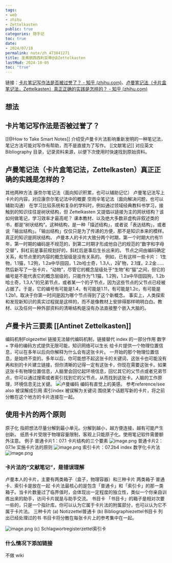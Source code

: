 ```yaml
---
tags:
- web
- zhihu
- Zettelkasten
public: true
categories: 随手记
toc: true
date:
- 2024/07/18
permalink: note/zh_473841271
title: 圣弗朗西西利亚蒂​@谈Zettelkasten
lastMod: 2024-10-05
toc: "true"
---
```


链接：[卡片笔记写作法是否被过誉了？ - 知乎 (zhihu.com)](https://www.zhihu.com/question/473841271/answer/2852039005)、[卢曼笔记法（卡片盒笔记法，Zettelkasten）真正正确的实践是怎样的？ - 知乎 (zhihu.com)](https://www.zhihu.com/question/579920567/answer/2857182253)
<!--more-->
## 想法

## 卡片笔记写作法是否被过誉了？
[[@How to Take Smart Notes]] 介绍受卢曼卡片法影响重新发明的一种笔记法，笔记方法可能对写作有帮助，而不是直接为了写作。
[[文献笔记]] 对应英文 Bibliography 目录，记录资料来源，以便下次使用时快速找到原始资料。
## 卢曼笔记法（卡片盒笔记法，Zettelkasten）真正正确的实践是怎样的？
其他两种方法
康奈尔笔记法（面向知识积累，也可以辅助记忆）
卢曼笔记法写上卡片的内容，对应康奈尔笔记法中的概要
空雨伞笔记法（面向解决问题，也可以辅助沟通）
在学习比较系统和复杂的学科时，例如通过领域经典教科书学习，接触到的知识往往是树状结构，但 Zettelkasten 又提倡以链接为主的网状结构？该如何做笔记，学习效率才最高呢？
课本教材、以及绝大多数非虚构非叙述类的书，都是“树状结构”。这种结构，是一种「描述结构」，或者说「表达结构」，或者说「输出结构」。「输出结构」仅仅只是为了传递的方便，那不是知识本来的模样。
真正的知识是网状结构。
卢曼本人的卡片大致分两个时期，第一个时期大约有11年，第一时期的编码是不规范的，到第二时期才形成他自己的规范的“数字和字母交替”，斜杠前是事前规划好的，斜杠后是事后生长出来的。
节点之间由编码确定关系，和节点里的内容的概念层级是没有关系的。
例如，已有这样一些卡片：
1生物，1.1猫，1.2狗，1.2a中华田园，1.2b哈士奇，1.3人，2矿物，2.1煤，2.2金……
然后新写了一张卡片，“动物”，尽管它的概念层级处于“生物”和“猫”之间，但它的编号是不能代表它的概念层级的，只能作为“1.1猫，1.2狗，1.2a中华田园狗，1.2b哈士奇，1.3人”的兄弟节点，或者某一个的子节点，因为这些节点的父节点已经被占据了。于是，它的编号有可能是1.4，有可能是1.11，有可能是1.2c，有可能是1.2b1，取决于你第一时间是因为哪个节点得到了这个新概念。
事实上，人类探索和发现新知识的真实过程就是这样的，而不是像教材上安排得那样明明白白。教材、以及任何一种外部资料的清晰结构是没有办法直接整个嵌入大脑的。
## 卢曼卡片三要素 [[Antinet Zettelkasten]]
编码机制Folgezettel
链接无法替代编码机制，链接替代 index 的一部分作用
数字 + 字母的编码方式提供无限可能，知识网络可以生长
给卡片提供一个物理位置信息，可以在多年以后向你解释为什么会有这张卡片。
一开始的那个物理位置信息，是始终不变的。多年以后，你可能想不起这张卡的关键词，这张卡也可能没有再和别的卡片建立链接，但你清晰的记得一定有这张卡，你现在需要这张卡。如果这张卡有物理位置信息，人脑里会回忆起环境信息，回忆其它的父节点或者兄弟节点，你可以通过搜索或者索引找到它的父节点，从而找到这张卡。人脑的工作原理，环境信息无比关键。
![卢曼编码](/assets/image_1721317594826_0.png)
编码有直觉上的美感。
参考reference/see also
被误解成引用
索引index
被误解为关键词
围绕某个话题写新的卡片，将之前分散在这个地方的卡片连接在一起。
## 使用卡片的两个原则
原子化
指把想法尽量分解到最小单元。分解到越小，越方便连接，越有可能产生创新。
纸质卡片受限于物理容量限制，客观上只能原子化。使用笔记软件需要额外注意。
例子
普通卡片1：07.1 卡片结构的三个要素
![image.png](/assets/image_1721318065877_0.png)
普通卡片2：07.1e 实施卡片法的原则
![image.png](/assets/image_1721318079388_0.png)
索引卡片：07.2b4 index 数字化卡片法
![image.png](/assets/image_1721318096821_0.png)
### 卡片法的“文献笔记”，是错误理解
卢曼本人的卡片，主要有两类箱子（盒子，物理容器）和三种卡片
两类箱子
普通卡、索引卡是放在一起
卡片法最核心的是包含「普通卡」和「索引卡」的那一类箱子。当卡片数量过了临界值时，会体现出一定程度的独立性，类似一个你亲自训练出来的助手，访问卡片就是与助手交流。
书目卡
「书目卡」的箱子是相对次要一些的，只是一个指针库。你可以认为它属于卡片法的附属部分，也可以认为它不属于卡片法。
三种卡片
(a) Notizzettel普通卡
(b) Bibliographiezettel书目卡
列出已经处理过的书
书目卡将分散在每张卡片上的参考集中在一起。

![image.png](/assets/image_1721318209648_0.png)
(c) Schlagwortregisterzettel索引卡
### 什么情况下添加链接
不做 wiki